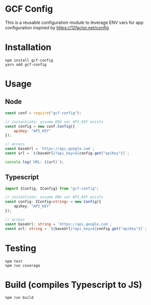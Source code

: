 # GCF Config
This is a reusable configuration module to leverage ENV vars for app configuration inspired by https://12factor.net/config

# Installation
```
npm install gcf-config
yarn add gcf-config
```

# Usage
## Node
``` javascript
const conf = require("gcf-config");

// instantiate: assume ENV var API_KEY exists
const config = new conf.Config({
    apiKey: "API_KEY"
});

// access
const baseUrl = `https://api.google.com`;
const url = `${baseUrl}?api_key=${config.get("apiKey")}`;

console.log(`URL: ${url}`);
```

## Typescript
``` typescript
import {Config, IConfig} from "gcf-config";

// instantiate: assume ENV var API_KEY exists
const config: IConfig<string> = new Config({
    apiKey: "API_KEY"
});

// access
const baseUrl: string = `https://api.google.com`;
const url: string = `${baseUrl}?api_key=${config.get("apiKey")}`;
```

# Testing
```
npm test
npm run coverage
```

# Build (compiles Typescript to JS)
```
npm run build
```

